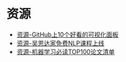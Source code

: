# 资源

* [资源-GitHub上10个好看的可视化面板](./2020-07/2020-07-11/资源-GitHub上10个好看的可视化面板.md)
* [资源-吴恩达家免费NLP课程上线](./2020-07/2020-07-12/资源-吴恩达家免费NLP课程上线.md)
* [资源-机器学习必读TOP100论文清单](./2020-07/2020-07-18/资源-机器学习必读TOP100论文清单.md)